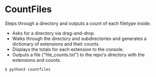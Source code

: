 # CountFiles

 Steps through a directory and outputs a count of each filetype inside.

* Asks for a directory via drag-and-drop.
* Walks through the directory and subdirectories and generates a dictionary of extensions and their counts.
* Displays the totals for each extension to the console.
* Outputs a file ("file_counts.txt") to the repo's directory with the extensions and counts.

```bash
$ python3 countfiles
```
